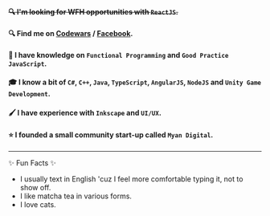 #### ~~🔍 I'm looking for WFH opportunities with `ReactJS`.~~
#### 🔍 Find me on [Codewars](https://www.codewars.com/users/Takao21) / [Facebook](https://www.facebook.com/joichiro.takao/).
#### 📖 I have knowledge on `Functional Programming` and `Good Practice JavaScript`.
#### 🎓 I know a bit of `C#`, `C++`, `Java`, `TypeScript`, `AngularJS`, `NodeJS` and `Unity Game Development`.
#### 🖌️ I have experience with `Inkscape` and `UI/UX`.
#### ⭐ I founded a small community start-up called `Myan Digital`.

---

✨ Fun Facts ✨
- I usually text in English 'cuz I feel more comfortable typing it, not to show off.
- I like matcha tea in various forms.
- I love cats.
